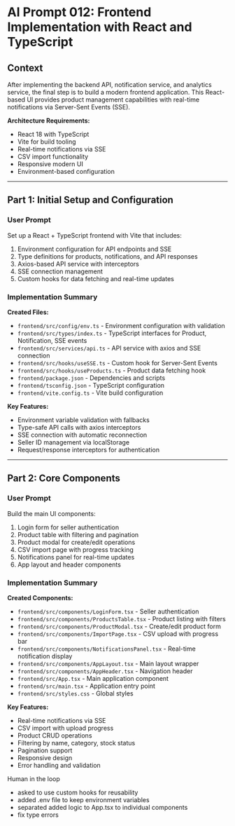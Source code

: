 # AI Prompt 012: Frontend Implementation with React and TypeScript

## Context

After implementing the backend API, notification service, and analytics service, the final step is to build a modern frontend application. This React-based UI provides product management capabilities with real-time notifications via Server-Sent Events (SSE).

**Architecture Requirements:**
- React 18 with TypeScript
- Vite for build tooling
- Real-time notifications via SSE
- CSV import functionality
- Responsive modern UI
- Environment-based configuration

---

## Part 1: Initial Setup and Configuration

### User Prompt

Set up a React + TypeScript frontend with Vite that includes:
1. Environment configuration for API endpoints and SSE
2. Type definitions for products, notifications, and API responses
3. Axios-based API service with interceptors
4. SSE connection management
5. Custom hooks for data fetching and real-time updates

### Implementation Summary

**Created Files:**
- `frontend/src/config/env.ts` - Environment configuration with validation
- `frontend/src/types/index.ts` - TypeScript interfaces for Product, Notification, SSE events
- `frontend/src/services/api.ts` - API service with axios and SSE connection
- `frontend/src/hooks/useSSE.ts` - Custom hook for Server-Sent Events
- `frontend/src/hooks/useProducts.ts` - Product data fetching hook
- `frontend/package.json` - Dependencies and scripts
- `frontend/tsconfig.json` - TypeScript configuration
- `frontend/vite.config.ts` - Vite build configuration

**Key Features:**
- Environment variable validation with fallbacks
- Type-safe API calls with axios interceptors
- SSE connection with automatic reconnection
- Seller ID management via localStorage
- Request/response interceptors for authentication

---

## Part 2: Core Components

### User Prompt

Build the main UI components:
1. Login form for seller authentication
2. Product table with filtering and pagination
3. Product modal for create/edit operations
4. CSV import page with progress tracking
5. Notifications panel for real-time updates
6. App layout and header components

### Implementation Summary

**Created Components:**
- `frontend/src/components/LoginForm.tsx` - Seller authentication
- `frontend/src/components/ProductsTable.tsx` - Product listing with filters
- `frontend/src/components/ProductModal.tsx` - Create/edit product form
- `frontend/src/components/ImportPage.tsx` - CSV upload with progress bar
- `frontend/src/components/NotificationsPanel.tsx` - Real-time notification display
- `frontend/src/components/AppLayout.tsx` - Main layout wrapper
- `frontend/src/components/AppHeader.tsx` - Navigation header
- `frontend/src/App.tsx` - Main application component
- `frontend/src/main.tsx` - Application entry point
- `frontend/src/styles.css` - Global styles

**Key Features:**
- Real-time notifications via SSE
- CSV import with upload progress
- Product CRUD operations
- Filtering by name, category, stock status
- Pagination support
- Responsive design
- Error handling and validation

Human in the loop
- asked to use custom hooks for reusability
- added .env file to keep environment variables
- separated added logic to App.tsx to individual components 
- fix type errors

